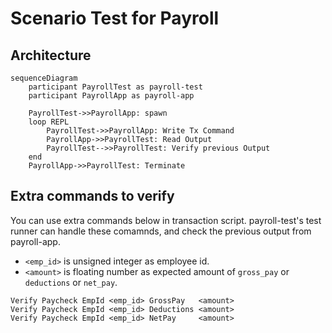 # Scenario Test for Payroll

## Architecture

```mermaid
sequenceDiagram
    participant PayrollTest as payroll-test
    participant PayrollApp as payroll-app

    PayrollTest->>PayrollApp: spawn
    loop REPL
        PayrollTest->>PayrollApp: Write Tx Command
        PayrollApp->>PayrollTest: Read Output
        PayrollTest-->>PayrollTest: Verify previous Output
    end
    PayrollApp->>PayrollTest: Terminate
```

## Extra commands to verify

You can use extra commands below in transaction script.
payroll-test's test runner can handle these comamnds, and check the previous output from payroll-app.

- `<emp_id>` is unsigned integer as employee id.
- `<amount>` is floating number as expected amount of `gross_pay` or `deductions` or `net_pay`.

```
Verify Paycheck EmpId <emp_id> GrossPay   <amount>
Verify Paycheck EmpId <emp_id> Deductions <amount>
Verify Paycheck EmpId <emp_id> NetPay     <amount>
```

